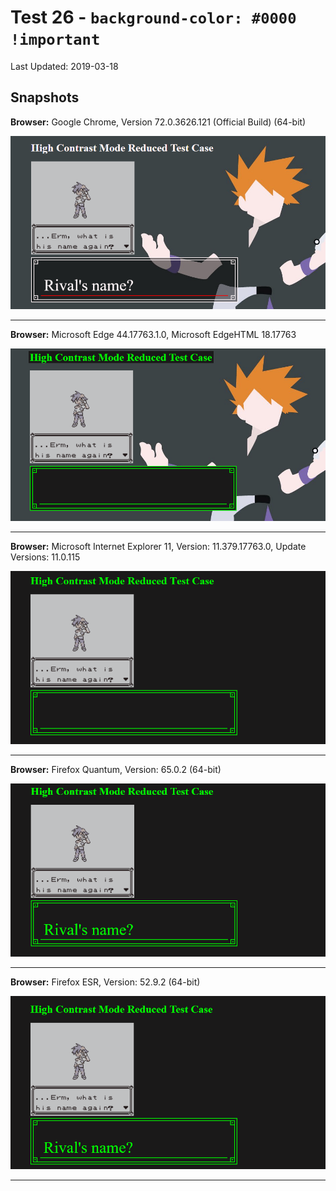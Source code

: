 # Test 26 - `background-color: #0000 !important`
Last Updated: 2019-03-18

## Snapshots
**Browser:** Google Chrome, Version 72.0.3626.121 (Official Build) (64-bit)

![Chrome Snapshot](/26-rgba%20!important%20hex%20notation/snapshots/GoogleChrome.png)
___
**Browser:** Microsoft Edge 44.17763.1.0, Microsoft EdgeHTML 18.17763

![Edge Snapshot](/26-rgba%20!important%20hex%20notation/snapshots/MicrosoftEdge_HCM.png)
___
**Browser:** Microsoft Internet Explorer 11, Version: 11.379.17763.0, Update Versions: 11.0.115

![Internet Explorer Snapshot](/26-rgba%20!important%20hex%20notation/snapshots/InternetExplorer_HCM.png)
___
**Browser:** Firefox Quantum, Version: 65.0.2 (64-bit)

![Firefox Quantum Snapshot](/26-rgba%20!important%20hex%20notation/snapshots/FirefoxQuantum_HCM.png)
___
**Browser:** Firefox ESR, Version: 52.9.2 (64-bit)

![Firefox ESR Snapshot](/26-rgba%20!important%20hex%20notation/snapshots/FirefoxESR_HCM.png)
___
